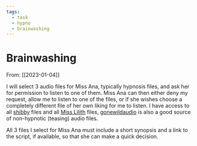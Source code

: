 ```yaml
---
tags:
  - task
  - hypno
  - brainwashing
---
```


# Brainwashing

From: [[2023-01-04]]

I will select 3 audio files for Miss Ana, typically hypnosis files, and ask her for permission to listen to one of them. Miss Ana can then either deny my request, allow me to listen to one of the files, or if she wishes choose a completely different file of her own liking for me to listen. I have access to all [shibby](https://shibbydex.com/tags) files and all [Miss Lilith](https://lilithunleashed.net/free-erotic-hypnosis/full-hypnosis-sessions/) files, [gonewildaudio](https://reddit.com/r/gonewildaudio) is also a good source of non-hypnotic (teasing) audio files.

All 3 files I select for Miss Ana must include a short synopsis and a link to the script, if available, so that she can make a quick decision.